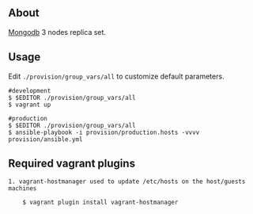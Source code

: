 About
-----

[Mongodb](https://www.mongodb.com/) 3 nodes replica set.

Usage
-----

Edit `./provision/group_vars/all` to customize default parameters.

    #development
    $ $EDITOR ./provision/group_vars/all
    $ vagrant up

    #production
    $ $EDITOR ./provision/group_vars/all
    $ ansible-playbook -i provision/production.hosts -vvvv provision/ansible.yml

Required vagrant plugins
------------------------

    1. vagrant-hostmanager used to update /etc/hosts on the host/guests machines

        $ vagrant plugin install vagrant-hostmanager
